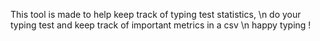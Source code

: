 This tool is made to help keep track of typing test statistics, \n
do your typing test and keep track of important metrics in a csv \n
happy typing !
